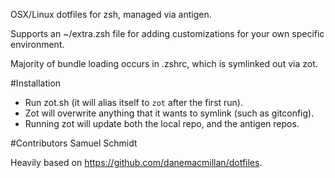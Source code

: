 OSX/Linux dotfiles for zsh, managed via antigen.

Supports an ~/extra.zsh file for adding customizations for your own specific
environment.

Majority of bundle loading occurs in .zshrc, which is symlinked out via zot.

#Installation
* Run zot.sh (it will alias itself to `zot` after the first run).
* Zot will overwrite anything that it wants to symlink (such as gitconfig).
* Running zot will update both the local repo, and the antigen repos.

#Contributors
Samuel Schmidt

Heavily based on https://github.com/danemacmillan/dotfiles.
